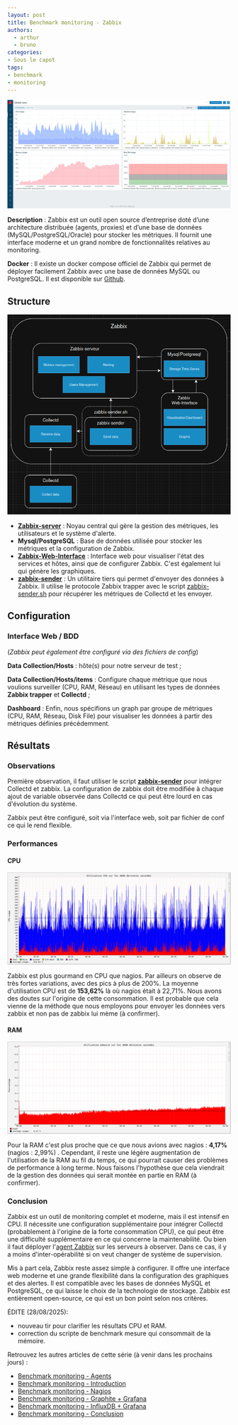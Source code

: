 ```yaml
---
layout: post
title: Benchmark monitoring - Zabbix
authors:
  - arthur
  - bruno
categories:
- Sous le capot
tags:
- benchmark
- monitoring
---
```


[![Exemple de dashboard de Zabbix](/images/monitoring-dasboard-benchmark/Pres_zabbix.png)](https://www.zabbix.com/)

**Description** : Zabbix est un outil open source d’entreprise doté d’une architecture distribuée (agents, proxies) et d’une base de données (MySQL/PostgreSQL/Oracle) pour stocker les métriques. Il fournit une interface moderne et un grand nombre de fonctionnalités relatives au monitoring.

**Docker** : Il existe un docker compose officiel de Zabbix qui permet de déployer facilement Zabbix avec une base de données MySQL ou PostgreSQL. Il est disponible sur [Github](https://github.com/zabbix/zabbix-docker).


## Structure

[![Schéma descriptif du fonctionnement de Zabbix](/images/monitoring-dasboard-benchmark/Schema_zabbix.png)](https://www.zabbix.com/)

  - [**Zabbix-server**](https://www.zabbix.com/documentation/7.2/en/manual/appendix/config/zabbix_server) : Noyau central qui gère la gestion des métriques, les utilisateurs et le système d'alerte.
  - **Mysql/PostgreSQL** : Base de données utilisée pour stocker les métriques et la configuration de Zabbix.
  - [**Zabbix-Web-Interface**](https://hub.docker.com/r/zabbix/zabbix-web-service) : Interface web pour visualiser l'état des services et hôtes, ainsi que de configurer Zabbix. C'est également lui qui génère les graphiques.
  - [**zabbix-sender**](https://www.zabbix.com/documentation/current/en/manpages/zabbix_sender) : Un utilitaire tiers qui permet d'envoyer des données à Zabbix. Il utilise le protocole Zabbix trapper avec le script [zabbix-sender.sh](https://github.com/iroco-co/bench-monitoring-dashboard/blob/main/src/zabbix-sender.sh) pour récupérer les métriques de Collectd et les envoyer.

## Configuration

### Interface Web / BDD 

(*Zabbix peut également être configuré via des fichiers de config*)
  
**Data Collection/Hosts** : hôte(s) pour notre serveur de test ;

**Data Collection/Hosts/items** : Configure chaque métrique que nous voulions surveiller (CPU, RAM, Réseau) en utilisant les types de données **Zabbix trapper** et  **Collectd** ;

**Dashboard** : Enfin, nous spécifions un graph par groupe de métriques (CPU, RAM, Réseau, Disk File) pour visualiser les données à partir des métriques définies précédemment.

## Résultats

### Observations

Première observation, il faut utiliser le script  [**zabbix-sender**](https://www.zabbix.com/documentation/current/en/manpages/zabbix_sender) pour intégrer Collectd et zabbix.  La configuration de zabbix doit être modifiée à chaque ajout de variable observée dans Collectd ce qui peut être lourd en cas d'évolution du système.

Zabbix peut être configuré, soit via l'interface web, soit par fichier de conf ce qui le rend flexible.

### Performances

#### CPU

[![Graphique d'utilisation CPU de Zabbix sur les 3600 dernières secondes.](/images/monitoring-dasboard-benchmark/zabbix_cpu_usage.png)](/images/monitoring-dasboard-benchmark/zabbix_cpu_usage.png)

Zabbix est plus gourmand en CPU que nagios. Par ailleurs on observe de très fortes variations, avec des pics à plus de 200%. La moyenne d'utilisation CPU est de **153,62%** là où nagios était à 22,71%. Nous avons des doutes sur l'origine de cette consommation. Il est probable que cela vienne de la méthode que nous employons pour envoyer les données vers zabbix et non pas de zabbix lui mème (à confirmer).

#### RAM

[![Graphique d'utilisation mémoire de Zabbix sur les 3600 dernières secondes.](/images/monitoring-dasboard-benchmark/zabbix_memory_usage.png)](/images/monitoring-dasboard-benchmark/zabbix_memory_usage.png)

Pour la RAM c'est plus proche que ce que nous avions avec nagios : **4,17%** (nagios : 2,99%) . Cependant, il reste une légère augmentation de l'utilisation de la RAM au fil du temps, ce qui pourrait causer des problèmes de performance à long terme. Nous faisons l'hypothèse que cela viendrait de la gestion des données qui serait montée en partie en RAM (à confirmer).

### Conclusion

Zabbix est un outil de monitoring complet et moderne, mais il est intensif en CPU. Il nécessite une configuration supplémentaire pour intégrer Collectd (probablement à l'origine de la forte consommation CPU), ce qui peut être une difficulté supplémentaire en ce qui concerne la maintenabilité. Ou bien il faut déployer l'[agent Zabbix](https://www.zabbix.com/download_agents) sur les serveurs à observer. Dans ce cas, il y a moins d'inter-opérabilité si on veut changer de système de supervision.

Mis à part cela, Zabbix reste assez simple à configurer. Il offre une interface web moderne et une grande flexibilité dans la configuration des graphiques et des alertes. Il est compatible avec les bases de données MySQL et PostgreSQL, ce qui laisse le choix de la technologie de stockage.  Zabbix est entièrement open-source, ce qui est un bon point selon nos critères.

ÉDITE (28/08/2025): 
- nouveau tir pour clarifier les résultats CPU et RAM.
- correction du scripte de benchmark mesure qui consommait de la mémoire.

Retrouvez les autres articles de cette série (à venir dans les prochains jours) :

- [Benchmark monitoring - Agents](/monitoring-agents/)
- [Benchmark monitoring - Introduction](/monitoring-introduction/)
- [Benchmark monitoring - Nagios](/monitoring-nagios/)
- [Benchmark monitoring - Graphite + Grafana](/monitoring-graphite/)
- [Benchmark monitoring - InfluxDB + Grafana](/monitoring-influxdb)
- [Benchmark monitoring - Conclusion](/monitoring-conclusion/)
